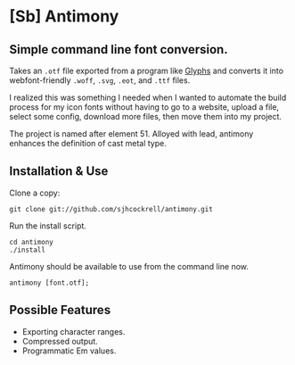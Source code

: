 # [Sb] Antimony

## Simple command line font conversion. 

Takes an `.otf` file exported from a program like [Glyphs](http://glyphsapp.com) and converts it into webfont-friendly `.woff`, `.svg`, `.eot`, and `.ttf` files.

I realized this was something I needed when I wanted to automate the build process for my icon fonts without having to go to a website, upload a file, select some config, download more files, then move them into my project.

The project is named after element 51. Alloyed with lead, antimony enhances the definition of cast metal type.

## Installation & Use

Clone a copy:

    git clone git://github.com/sjhcockrell/antimony.git

Run the install script. 

    cd antimony
    ./install

Antimony should be available to use from the command line now.

    antimony [font.otf];

## Possible Features

* Exporting character ranges.
* Compressed output.
* Programmatic Em values.
